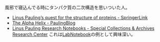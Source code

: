 風邪で寝込んでる時にタンパク質の二次構造を思いついた人。

- [Linus Pauling’s quest for the structure of proteins - SpringerLink](https://link.springer.com/article/10.1007/s11224-009-9565-2)
- [The Alpha Helix - PaulingBlog](https://paulingblog.wordpress.com/2011/03/09/the-alpha-helix/)
- [Linus Pauling Research Notebooks - Special Collections & Archives Research Center](http://scarc.library.oregonstate.edu/coll/pauling/rnb/) これは[LabNotebook](LabNotebook.md)の例として興味深い。
